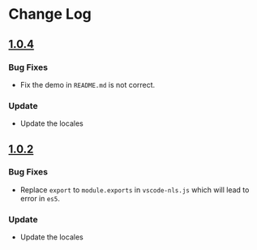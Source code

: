# Change Log

## [1.0.4](2019-10-25)

### Bug Fixes

- Fix the demo in `README.md` is not correct.

### Update

- Update the locales

## [1.0.2](2019-10-25)

### Bug Fixes

- Replace `export` to `module.exports` in `vscode-nls.js` which will lead to error in `es5`.

### Update

- Update the locales